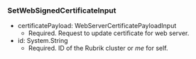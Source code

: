 ### SetWebSignedCertificateInput


- certificatePayload: WebServerCertificatePayloadInput
  - Required. Request to update certificate for web server.
- id: System.String
  - Required. ID of the Rubrik cluster or *me* for self.
